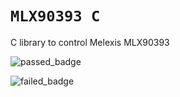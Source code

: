# `MLX90393 C`

C library to control Melexis MLX90393


![passed_badge](https://img.shields.io/endpoint?url=https://gist.githubusercontent.com/n0rbb/ce4569d6e76a307b65ea7f084baa2399/raw/passedbadge.json)

![failed_badge](https://img.shields.io/endpoint?url=https://gist.githubusercontent.com/n0rbb/ce4569d6e76a307b65ea7f084baa2399/raw/failedbadge.json)